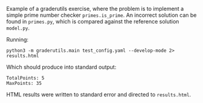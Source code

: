 Example of a graderutils exercise, where the problem is to implement a simple prime number checker `primes.is_prime`.
An incorrect solution can be found in `primes.py`, which is compared against the reference solution `model.py`.

Running:
```
python3 -m graderutils.main test_config.yaml --develop-mode 2> results.html
```
Which should produce into standard output:
```
TotalPoints: 5
MaxPoints: 35
```
HTML results were written to standard error and directed to `results.html`.
